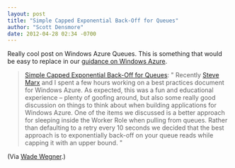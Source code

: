 ```yaml
---
layout: post
title: "Simple Capped Exponential Back-Off for Queues"
author: "Scott Densmore"
date: 2012-04-28 02:34 -0700
---
```


Really cool post on Windows Azure Queues. This is something that would be easy to replace in our [guidance on Windows Azure](http://msdn.microsoft.com/en-us/library/ff898430.aspx).

> [Simple Capped Exponential Back-Off for Queues](http://www.wadewegner.com/2012/04/simple-capped-exponential-back-off-for-queues/): "
> Recently [Steve Marx](http://blog.smarx.com/) and I spent a few hours working on a best practices document for Windows Azure. As expected, this was a fun and educational experience – plenty of goofing around, but also some really good discussion on things to think about when building applications for Windows Azure. One of the items we discussed is a better approach for sleeping inside the Worker Role when pulling from queues. Rather than defaulting to a retry every 10 seconds we decided that the best approach is to exponentially back-off on your queue reads while capping it with an upper bound. "

(Via [Wade Wegner](http://www.wadewegner.com).)